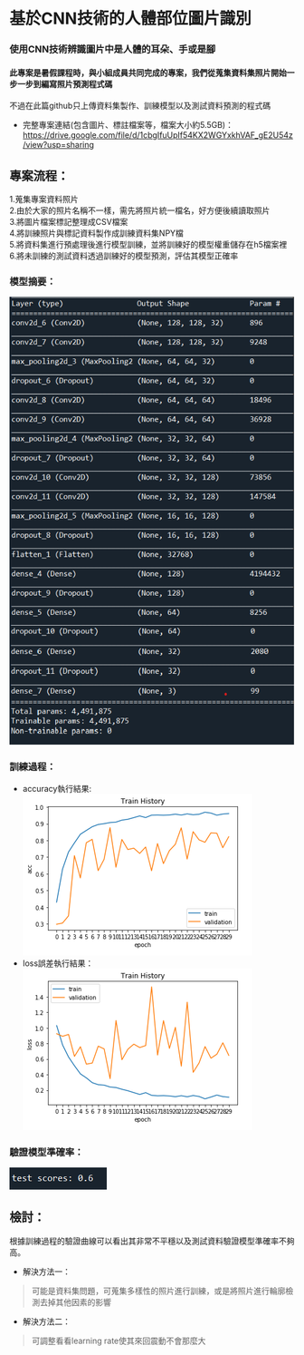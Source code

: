 基於CNN技術的人體部位圖片識別
===========================
### 使用CNN技術辨識圖片中是人體的耳朵、手或是腳  
#### 此專案是暑假課程時，與小組成員共同完成的專案，我們從蒐集資料集照片開始一步一步到編寫照片預測程式碼  
不過在此篇github只上傳資料集製作、訓練模型以及測試資料預測的程式碼 
* 完整專案連結(包含圖片、標註檔案等，檔案大小約5.5GB)：https://drive.google.com/file/d/1cbgIfuUpIf54KX2WGYxkhVAF_gE2U54z/view?usp=sharing  

專案流程：
---------
1.蒐集專案資料照片  
2.由於大家的照片名稱不一樣，需先將照片統一檔名，好方便後續讀取照片  
3.將圖片檔案標記整理成CSV檔案  
4.將訓練照片與標記資料製作成訓練資料集NPY檔  
5.將資料集進行預處理後進行模型訓練，並將訓練好的模型權重儲存在h5檔案裡  
6.將未訓練的測試資料透過訓練好的模型預測，評估其模型正確率  

### 模型摘要：
![image](https://github.com/Lily-Liao/CNN-Project-Body-Identify-/blob/main/model.png)
### 訓練過程：
* accuracy執行結果:  
![image](https://github.com/Lily-Liao/CNN-Project-Body-Identify-/blob/main/accuracy.png)
* loss誤差執行結果：  
![image](https://github.com/Lily-Liao/CNN-Project-Body-Identify-/blob/main/loss.png)
### 驗證模型準確率：  
![image](https://github.com/Lily-Liao/CNN-Project-Body-Identify-/blob/main/test%20scores.png)

檢討：
-----
根據訓練過程的驗證曲線可以看出其非常不平穩以及測試資料驗證模型準確率不夠高。  
* 解決方法一：  
>可能是資料集問題，可蒐集多樣性的照片進行訓練，或是將照片進行輪廓檢測去掉其他因素的影響  
* 解決方法二：  
>可調整看看learning rate使其來回震動不會那麼大
